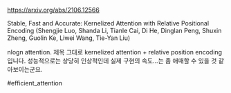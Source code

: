 https://arxiv.org/abs/2106.12566

Stable, Fast and Accurate: Kernelized Attention with Relative Positional Encoding (Shengjie Luo, Shanda Li, Tianle Cai, Di He, Dinglan Peng, Shuxin Zheng, Guolin Ke, Liwei Wang, Tie-Yan Liu)

nlogn attention. 제목 그대로 kernelized attention + relative position encoding입니다. 성능적으로는 상당히 인상적인데 실제 구현의 속도...는 좀 애매할 수 있을 것 같아보이는군요.

#efficient_attention 